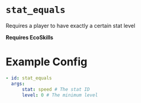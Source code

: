 # `stat_equals`

Requires a player to have exactly a certain stat level

**Requires EcoSkills**

# Example Config

```yaml
- id: stat_equals
  args:
      stat: speed # The stat ID
      level: 0 # The minimum level
```
